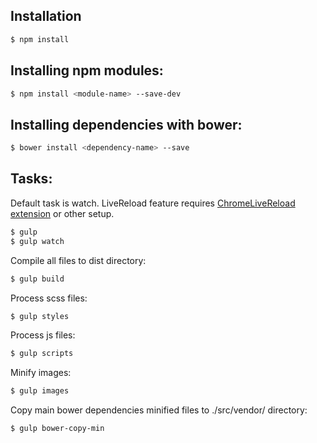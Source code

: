 ## Installation 
```sh
$ npm install
```

## Installing npm modules:
```sh
$ npm install <module-name> --save-dev
```
## Installing dependencies with bower:
```sh
$ bower install <dependency-name> --save
```
## Tasks:
Default task is watch. 
LiveReload feature requires <a href="https://chrome.google.com/webstore/detail/livereload/jnihajbhpnppcggbcgedagnkighmdlei" target="_blank">ChromeLiveReload extension</a> or other setup.
```sh
$ gulp
$ gulp watch
```

Compile all files to dist directory:
```sh
$ gulp build
```

Process scss files:
```sh
$ gulp styles
```

Process js files:
```sh
$ gulp scripts
```

Minify images:
```sh
$ gulp images
```

Copy main bower dependencies minified files to ./src/vendor/ directory:
```sh
$ gulp bower-copy-min
```

